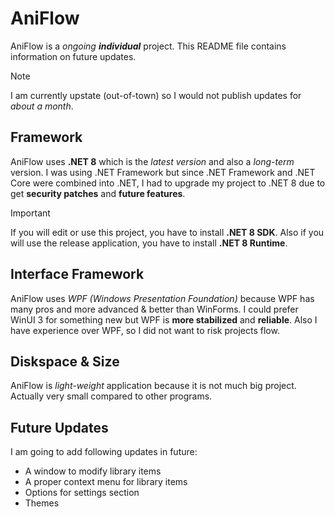 # AniFlow
AniFlow is a *ongoing* ***individual*** project. This README file contains information on future updates.

>[!NOTE]
>I am currently upstate (out-of-town) so I would not publish updates for *about a month*.

## Framework
AniFlow uses **.NET 8** which is the *latest version* and also a *long-term* version. I was using .NET Framework but since .NET Framework and .NET Core
were combined into .NET, I had to upgrade my project to .NET 8 due to get **security patches** and **future features**.

>[!IMPORTANT]
>If you will edit or use this project, you have to install **.NET 8 SDK**.
>Also if you will use the release application, you have to install **.NET 8 Runtime**.

## Interface Framework
AniFlow uses *WPF (Windows Presentation Foundation)* because WPF has many pros and more advanced & better than WinForms.
I could prefer WinUI 3 for something new but WPF is **more stabilized** and **reliable**. Also I have experience over WPF, so I did not want to risk
projects flow.

## Diskspace & Size
AniFlow is *light-weight* application because it is not much big project. Actually very small compared to other programs.

## Future Updates
I am going to add following updates in future:

- A window to modify library items
- A proper context menu for library items
- Options for settings section
- Themes